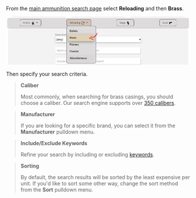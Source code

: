 <!-- TITLE: Searching Brass -->
<!-- SUBTITLE: How to search for brass using AmmoSeek.com -->

From the [main ammunition search page](https://ammoseek.com/) select **Reloading** and then **Brass**.

![Searchbrass](/uploads/searchbrass.png "Searchbrass")

Then specify your search criteria.

> **Caliber**
> 
> Most commonly, when searching for brass casings, you should choose a caliber. Our search engine supports over [350 calibers](https://ammoseek.com/calibers).

> **Manufacturer**
> 
> If you are looking for a specific brand, you can select it from the **Manufacturer** pulldown menu.

> **Include/Exclude Keywords**
> 
> Refine your search by including or excluding [keywords](keywords).

> **Sorting**
> 
> By default, the search results will be sorted by the least expensive per unit. If you'd like to sort some other way, change the sort method from the **Sort** pulldown menu.